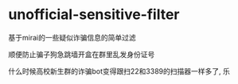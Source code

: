 # unofficial-sensitive-filter

基于mirai的一些疑似诈骗信息的简单过滤

顺便防止骗子狗急跳墙开盒在群里乱发身份证号

什么时候高校新生群的诈骗bot变得跟扫22和3389的扫描器一样多了, 乐

